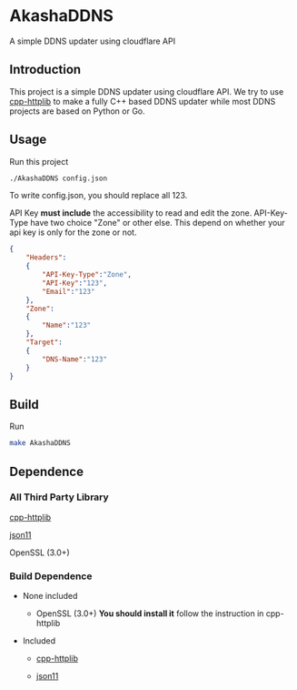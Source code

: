 # AkashaDDNS
A simple DDNS updater using cloudflare API

## Introduction

This project is a simple DDNS updater using cloudflare API. We try to use [cpp-httplib](https://github.com/yhirose/cpp-httplib) to make a fully C++ based DDNS updater while most DDNS projects are based on Python or Go.

## Usage

Run this project

```bash
./AkashaDDNS config.json
```


To write config.json, you should replace all 123.

API Key **must include** the accessibility to read and edit the zone. API-Key-Type have two choice "Zone" or other else. This depend on whether your api key is only for the zone or not.

```json
{
    "Headers":
    {
        "API-Key-Type":"Zone",
        "API-Key":"123",
        "Email":"123"
    },
    "Zone":
    {
        "Name":"123"
    },
    "Target":
    {
        "DNS-Name":"123"
    }
}
```

## Build

Run

```bash
make AkashaDDNS
```

## Dependence

### All Third Party Library

[cpp-httplib](https://github.com/yhirose/cpp-httplib)

[json11](https://github.com/dropbox/json11)

OpenSSL (3.0+)

### Build Dependence

- None included

    - OpenSSL (3.0+) **You should install it** follow the instruction in cpp-httplib

- Included

    - [cpp-httplib](https://github.com/yhirose/cpp-httplib)

    - [json11](https://github.com/dropbox/json11)

